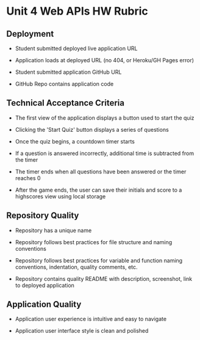# Unit 4 Web APIs HW Rubric

## Deployment

* Student submitted deployed live application URL

* Application loads at deployed URL (no 404, or Heroku/GH Pages error)

* Student submitted application GitHub URL

* GitHub Repo contains application code

## Technical Acceptance Criteria

* The first view of the application displays a button used to start the quiz

* Clicking the 'Start Quiz' button displays a series of questions

* Once the quiz begins, a countdown timer starts

* If a question is answered incorrectly, additional time is subtracted from the timer

* The timer ends when all questions have been answered or the timer reaches 0

* After the game ends, the user can save their initials and score to a highscores view using local storage

## Repository Quality

* Repository has a unique name

* Repository follows best practices for file structure and naming conventions

* Repository follows best practices for variable and function naming conventions, indentation, quality comments, etc.

* Repository contains quality README with description, screenshot, link to deployed application

## Application Quality

* Application user experience is intuitive and easy to navigate

* Application user interface style is clean and polished
